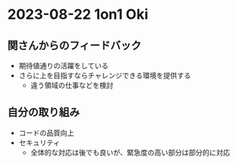 # 2023-08-22 1on1 Oki

## 関さんからのフィードバック
- 期待値通りの活躍をしている
- さらに上を目指すならチャレンジできる環境を提供する
  - 違う領域の仕事などを検討

## 自分の取り組み
- コードの品質向上
- セキュリティ
  - 全体的な対応は後でも良いが、緊急度の高い部分は部分的に対応